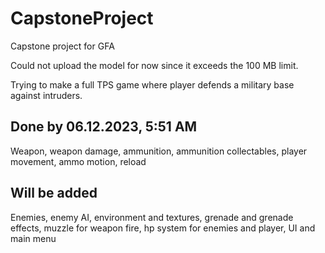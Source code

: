 # CapstoneProject
 Capstone project for GFA

 Could not upload the model for now since it exceeds the 100 MB limit.

Trying to make a full TPS game where player defends a military base against intruders.

Done by 06.12.2023, 5:51 AM
----
Weapon, weapon damage, ammunition, ammunition collectables, player movement, ammo motion, reload

Will be added
----
Enemies, enemy AI, environment and textures, grenade and grenade effects, muzzle for weapon fire, hp system for enemies and player, UI and main menu
